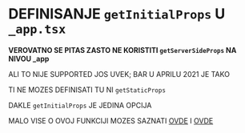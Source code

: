 # DEFINISANJE `getInitialProps` U `_app.tsx`

**VEROVATNO SE PITAS ZASTO NE KORISTITI `getServerSideProps` NA NIVOU _app**

ALI TO NIJE SUPPORTED JOS UVEK; BAR U APRILU 2021 JE TAKO

TI NE MOZES DEFINISATI TU NI `getStaticProps`

DAKLE `getInitialProps` JE JEDINA OPCIJA

MALO VISE O OVOJ FUNKCIJI MOZES SAZNATI [OVDE](https://nextjs.org/docs/advanced-features/custom-app) I [OVDE](https://nextjs.org/docs/basic-features/typescript#custom-app)
